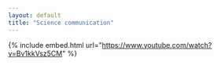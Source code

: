 ```yaml
---
layout: default
title: "Science communication"
---
```


{% include embed.html url="https://www.youtube.com/watch?v=Bv1kkVsz5CM" %}
